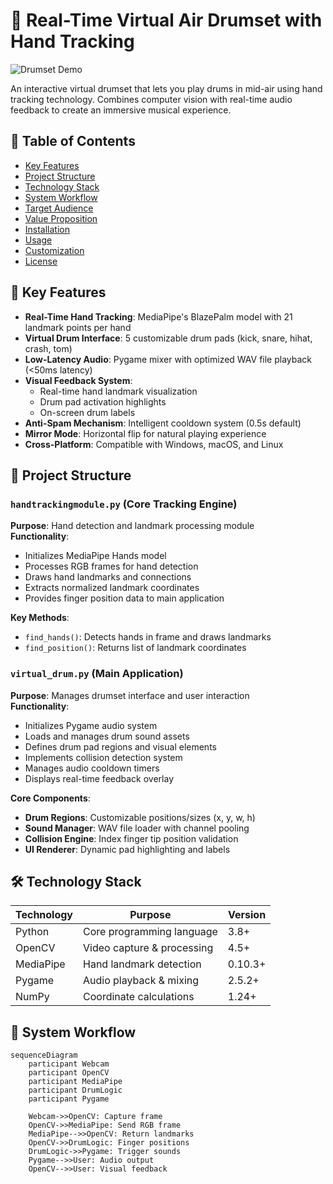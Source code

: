 # 🥁 Real-Time Virtual Air Drumset with Hand Tracking

![Drumset Demo](demo/demo.gif) <!-- Add actual demo gif path -->

An interactive virtual drumset that lets you play drums in mid-air using hand tracking technology. Combines computer vision with real-time audio feedback to create an immersive musical experience.

## 📖 Table of Contents
- [Key Features](#-key-features)
- [Project Structure](#-project-structure)
- [Technology Stack](#-technology-stack)
- [System Workflow](#-system-workflow)
- [Target Audience](#-target-audience)
- [Value Proposition](#-value-proposition)
- [Installation](#-installation)
- [Usage](#-usage)
- [Customization](#-customization)
- [License](#-license)

## 🎯 Key Features
- **Real-Time Hand Tracking**: MediaPipe's BlazePalm model with 21 landmark points per hand
- **Virtual Drum Interface**: 5 customizable drum pads (kick, snare, hihat, crash, tom)
- **Low-Latency Audio**: Pygame mixer with optimized WAV file playback (<50ms latency)
- **Visual Feedback System**: 
  - Real-time hand landmark visualization
  - Drum pad activation highlights
  - On-screen drum labels
- **Anti-Spam Mechanism**: Intelligent cooldown system (0.5s default)
- **Mirror Mode**: Horizontal flip for natural playing experience
- **Cross-Platform**: Compatible with Windows, macOS, and Linux

## 📁 Project Structure
### `handtrackingmodule.py` (Core Tracking Engine)
**Purpose**: Hand detection and landmark processing module  
**Functionality**:
- Initializes MediaPipe Hands model
- Processes RGB frames for hand detection
- Draws hand landmarks and connections
- Extracts normalized landmark coordinates
- Provides finger position data to main application

**Key Methods**:
- `find_hands()`: Detects hands in frame and draws landmarks
- `find_position()`: Returns list of landmark coordinates

### `virtual_drum.py` (Main Application)
**Purpose**: Manages drumset interface and user interaction  
**Functionality**:
- Initializes Pygame audio system
- Loads and manages drum sound assets
- Defines drum pad regions and visual elements
- Implements collision detection system
- Manages audio cooldown timers
- Displays real-time feedback overlay

**Core Components**:
- **Drum Regions**: Customizable positions/sizes (x, y, w, h)
- **Sound Manager**: WAV file loader with channel pooling
- **Collision Engine**: Index finger tip position validation
- **UI Renderer**: Dynamic pad highlighting and labels

## 🛠️ Technology Stack
| Technology | Purpose | Version |
|------------|---------|---------|
| Python | Core programming language | 3.8+ |
| OpenCV | Video capture & processing | 4.5+ |
| MediaPipe | Hand landmark detection | 0.10.3+ |
| Pygame | Audio playback & mixing | 2.5.2+ |
| NumPy | Coordinate calculations | 1.24+ |

## 🔄 System Workflow
```mermaid
sequenceDiagram
    participant Webcam
    participant OpenCV
    participant MediaPipe
    participant DrumLogic
    participant Pygame
    
    Webcam->>OpenCV: Capture frame
    OpenCV->>MediaPipe: Send RGB frame
    MediaPipe-->>OpenCV: Return landmarks
    OpenCV->>DrumLogic: Finger positions
    DrumLogic->>Pygame: Trigger sounds
    Pygame-->>User: Audio output
    OpenCV-->>User: Visual feedback

